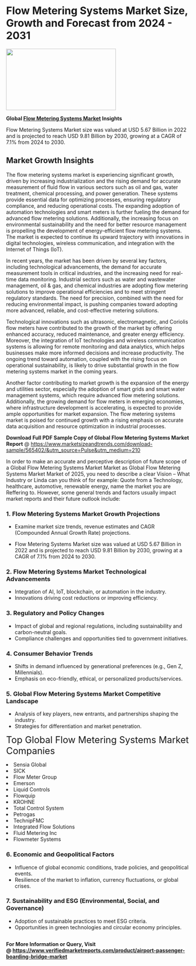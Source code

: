<H1>Flow Metering Systems Market Size, Growth and Forecast from 2024 - 2031</H1><img class="aligncenter size-medium wp-image-584254" src="https://thirdeyenews.in/wp-content/uploads/2024/09/Global-Market-Research-300x168.jpeg" alt="" width="300" height="168" /><p><strong>Global&nbsp;<a href="https://www.marketsizeandtrends.com/download-sample/565402/&amp;utm_source=Pulse&amp;utm_medium=210">Flow Metering Systems Market</a> Insights</strong></p><p>Flow Metering Systems Market size was valued at USD 5.67 Billion in 2022 and is projected to reach USD 9.81 Billion by 2030, growing at a CAGR of 7.1% from 2024 to 2030.</p><p><h2>Market Growth Insights</h2> <p>The flow metering systems market is experiencing significant growth, driven by increasing industrialization and the rising demand for accurate measurement of fluid flow in various sectors such as oil and gas, water treatment, chemical processing, and power generation. These systems provide essential data for optimizing processes, ensuring regulatory compliance, and reducing operational costs. The expanding adoption of automation technologies and smart meters is further fueling the demand for advanced flow metering solutions. Additionally, the increasing focus on environmental sustainability and the need for better resource management is propelling the development of energy-efficient flow metering systems. The market is expected to continue its upward trajectory with innovations in digital technologies, wireless communication, and integration with the Internet of Things (IoT). </p> <p>In recent years, the market has been driven by several key factors, including technological advancements, the demand for accurate measurement tools in critical industries, and the increasing need for real-time data monitoring. Industrial sectors such as water and wastewater management, oil & gas, and chemical industries are adopting flow metering solutions to improve operational efficiencies and to meet stringent regulatory standards. The need for precision, combined with the need for reducing environmental impact, is pushing companies toward adopting more advanced, reliable, and cost-effective metering solutions.</p> <p>Technological innovations such as ultrasonic, electromagnetic, and Coriolis flow meters have contributed to the growth of the market by offering enhanced accuracy, reduced maintenance, and greater energy efficiency. Moreover, the integration of IoT technologies and wireless communication systems is allowing for remote monitoring and data analytics, which helps businesses make more informed decisions and increase productivity. The ongoing trend toward automation, coupled with the rising focus on operational sustainability, is likely to drive substantial growth in the flow metering systems market in the coming years.</p> <p>Another factor contributing to market growth is the expansion of the energy and utilities sector, especially the adoption of smart grids and smart water management systems, which require advanced flow metering solutions. Additionally, the growing demand for flow meters in emerging economies, where infrastructure development is accelerating, is expected to provide ample opportunities for market expansion. The flow metering systems market is poised for continued growth with a rising emphasis on accurate data acquisition and resource optimization in industrial processes.</p> <p></p><p><span class=""><strong>Download Full PDF Sample Copy of Global Flow Metering Systems Market Report</strong> @ <a href="https://www.marketsizeandtrends.com/download-sample/565402/&amp;utm_source=Pulse&amp;utm_medium=210" target="_blank">https://www.marketsizeandtrends.com/download-sample/565402/&amp;utm_source=Pulse&amp;utm_medium=210</a></span></p><p>In order to make an accurate and perceptive description of future scope of a Global&nbsp;Flow Metering Systems Market Market as Global&nbsp;Flow Metering Systems Market Market of 2025, you need to describe a clear Vision &ndash; What Industry or Linda can you think of for example: Quote from a Technology, healthcare, automotive, renewable energy, name the market you are Reffering to. However, some general trends and factors usually impact market reports and their future outlook include:</p><h3>1.&nbsp;<strong>Flow Metering Systems Market Growth Projections</strong></h3><ul><li>Examine market size trends, revenue estimates and CAGR (Compounded Annual Growth Rate) projections.</li><li><p>Flow Metering Systems Market size was valued at USD 5.67 Billion in 2022 and is projected to reach USD 9.81 Billion by 2030, growing at a CAGR of 7.1% from 2024 to 2030.</p></li></ul><h3>2.&nbsp;<strong>Flow Metering Systems Market Technological Advancements</strong></h3><ul><li>Integration of AI, IoT, blockchain, or automation in the industry.</li><li>Innovations driving cost reductions or improving efficiency.</li></ul><h3>3.&nbsp;<strong>Regulatory and Policy Changes</strong></h3><ul><li>Impact of global and regional regulations, including sustainability and carbon-neutral goals.</li><li>Compliance challenges and opportunities tied to government initiatives.</li></ul><h3>4.&nbsp;<strong>Consumer Behavior Trends</strong></h3><ul><li>Shifts in demand influenced by generational preferences (e.g., Gen Z, Millennials).</li><li>Emphasis on eco-friendly, ethical, or personalized products/services.</li></ul><h3>5.&nbsp;<strong>Global Flow Metering Systems Market Competitive Landscape</strong></h3><ul><li>Analysis of key players, new entrants, and partnerships shaping the industry.</li><li>Strategies for differentiation and market penetration.</li></ul><p data-pm-slice="1 1 []"><span style="color: inherit; font-family: inherit; font-size: 25px;">Top Global Flow Metering Systems Market Companies</span></p><div class="" data-test-id=""><p><li>Sensia Global</li><li> SICK</li><li> Flow Meter Group</li><li> Emerson</li><li> Liquid Controls</li><li> Flowquip</li><li> KROHNE</li><li> Total Control System</li><li> Petrogas</li><li> TechnipFMC</li><li> Integrated Flow Solutions</li><li> Fluid Metering Inc</li><li> Flowmeter Systems</li></p></div><h3>6.&nbsp;<strong>Economic and Geopolitical Factors</strong></h3><ul><li>Influence of global economic conditions, trade policies, and geopolitical events.</li><li>Resilience of the market to inflation, currency fluctuations, or global crises.</li></ul><h3>7.&nbsp;<strong>Sustainability and ESG (Environmental, Social, and Governance)</strong></h3><ul><li>Adoption of sustainable practices to meet ESG criteria.</li><li>Opportunities in green technologies and circular economy principles.</li></ul><h2><strong style="font-size: 14px;">For More Information or Query, Visit @&nbsp;</strong><a style="background-color: #ffffff; font-size: 14px;" href="https://www.marketsizeandtrends.com/report/flow-metering-systems-market/" target="_blank">https://www.verifiedmarketreports.com/product/airport-passenger-boarding-bridge-market</a></h2>
